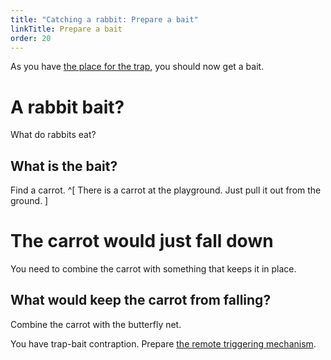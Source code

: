 ```yaml
---
title: "Catching a rabbit: Prepare a bait"
linkTitle: Prepare a bait
order: 20
---
```


As you have [the place for the trap](trap-place.md), you should now get a bait.

# A rabbit bait?
What do rabbits eat?

## What is the bait?
Find a carrot. ^[ There is a carrot at the playground. Just pull it out from the ground. ]

# The carrot would just fall down
You need to combine the carrot with something that keeps it in place.

## What would keep the carrot from falling?
Combine the carrot with the butterfly net.

You have trap-bait contraption. Prepare [the remote triggering mechanism](trap-remote.md).
